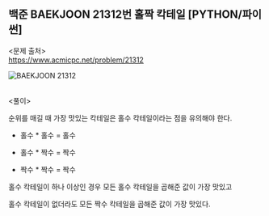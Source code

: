 ## 백준 BAEKJOON 21312번 홀짝 칵테일 [PYTHON/파이썬]

<문제 출처><br>
https://www.acmicpc.net/problem/21312

![BAEKJOON 21312](https://blog.kakaocdn.net/dn/cdVtWb/btrMvMH9Py8/a1wIQgHR2QQQhoCLF3pEik/img.png)

<br>
<풀이><br>

순위를 매길 때 가장 맛있는 칵테일은 홀수 칵테일이라는 점을 유의해야 한다.

- 홀수 \* 홀수 = 홀수

- 홀수 \* 짝수 = 짝수

- 짝수 \* 짝수 = 짝수

홀수 칵테일이 하나 이상인 경우 모든 홀수 칵테일을 곱해준 값이 가장 맛있고

홀수 칵테일이 없더라도 모든 짝수 칵테일을 곱해준 값이 가장 맛있다.
